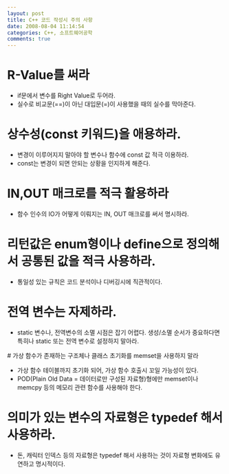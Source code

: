 ```yaml
---
layout: post
title: C++ 코드 작성시 주의 사항
date: 2008-08-04 11:14:54
categories: C++, 소프트웨어공학
comments: true
---
```


# R-Value를 써라
* if문에서 변수를 Right Value로 두어라. 
* 실수로 비교문(==)이 아닌 대입문(=)이 사용했을 때의 실수를 막아준다.

# 상수성(const 키워드)을 애용하라.
* 변경이 이루어지지 말아야 할 변수나 함수에 const 값 적극 이용하라.
* const는 변경이 되면 안되는 상황을 인지하게 해준다.

# IN,OUT 매크로를 적극 활용하라
* 함수 인수의 IO가 어떻게 이뤄지는 IN, OUT 매크로를 써서 명시하라.

# 리턴값은 enum형이나 define으로 정의해서 공통된 값을 적극 사용하라. 
* 통일성 있는 규칙은 코드 분석이나 디버깅시에 직관적이다.

# 전역 변수는 자제하라. 
* static 변수나, 전역변수의 소멸 시점은 잡기 어렵다. 생성/소멸 순서가 중요하다면 특히나 static 또는 전역 변수로 설정하지 말아라.

# 가상 함수가 존재하는 구조체나 클래스 초기화를 memset을 사용하지 말라
* 가상 함수 테이블까지 초기화 되어, 가상 함수 호출시 꼬일 가능성이 있다.
* POD(Plain Old Data = 데이터로만 구성된 자료형)형에만 memset이나 memcpy 등의 메모리 관련 함수를 사용해야 한다.

# 의미가 있는 변수의 자료형은 typedef 해서 사용하라.
* 돈, 캐릭터 인덱스 등의 자료형은 typedef 해서 사용하는 것이 자료형 변화에도 유연하고 명시적이다.
